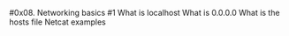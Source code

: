 #0x08. Networking basics #1
What is localhost
What is 0.0.0.0
What is the hosts file
Netcat examples
